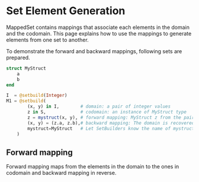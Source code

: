 # Set Element Generation
MappedSet contains mappings that associate each elements in the domain
and the codomain. This page explains how to use the mappings to generate
elements from one set to another.

To demonstrate the forward and backward mappings, following sets are prepared.

```julia
struct MyStruct
    a
    b
end

I  = @setbuild(Integer)
M1 = @setbuild(
        (x, y) in I,        # domain: a pair of integer values
        z in S,             # codomain: an instance of MyStruct type
        z = mystruct(x, y), # forward mapping: MyStruct z from the pair in the domain
        (x, y) = (z.a, z.b),# backward mapping: The domain is recovered from MyStruct fields
        mystruct=MyStruct   # Let SetBuilders know the name of mystruct
    )
```

## Forward mapping
Forward mapping maps from the elements in the domain to the ones in
codomain and backward mapping in reverse.



